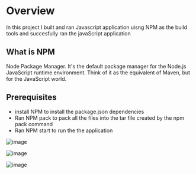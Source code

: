 # Overview
In this project I built and ran Javascript  application uisng NPM as the build tools and succesfully ran the javaScript application


## What is NPM
Node Package Manager. It's the default package manager for the Node.js JavaScript runtime environment. Think of it as the equivalent of Maven, but for the JavaScript world. 

## **Prerequisites**
- install NPM to install the package.json dependencies
- Ran NPM pack to pack all the files into the tar file created by the npm pack command
- Ran NPM start to run the  the application



![image](https://github.com/user-attachments/assets/fbaa532d-c745-4f29-a701-48836b3f84b6)


![image](https://github.com/user-attachments/assets/b6325470-dcbd-4bd4-b885-b58709bbddc4)



![image](https://github.com/user-attachments/assets/be2390dc-ce97-4de6-9360-f418fe2e02c7)


